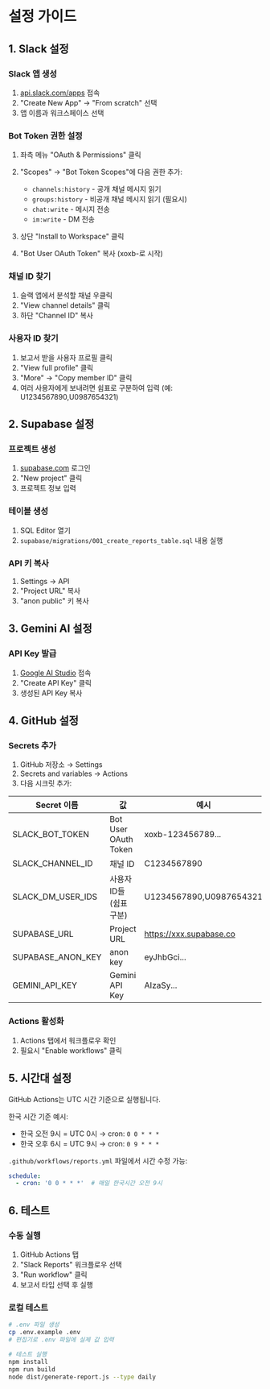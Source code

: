# 설정 가이드

## 1. Slack 설정

### Slack 앱 생성
1. [api.slack.com/apps](https://api.slack.com/apps) 접속
2. "Create New App" → "From scratch" 선택
3. 앱 이름과 워크스페이스 선택

### Bot Token 권한 설정
1. 좌측 메뉴 "OAuth & Permissions" 클릭
2. "Scopes" → "Bot Token Scopes"에 다음 권한 추가:
   - `channels:history` - 공개 채널 메시지 읽기
   - `groups:history` - 비공개 채널 메시지 읽기 (필요시)
   - `chat:write` - 메시지 전송
   - `im:write` - DM 전송

3. 상단 "Install to Workspace" 클릭
4. "Bot User OAuth Token" 복사 (xoxb-로 시작)

### 채널 ID 찾기
1. 슬랙 앱에서 분석할 채널 우클릭
2. "View channel details" 클릭
3. 하단 "Channel ID" 복사

### 사용자 ID 찾기
1. 보고서 받을 사용자 프로필 클릭
2. "View full profile" 클릭
3. "More" → "Copy member ID" 클릭
4. 여러 사용자에게 보내려면 쉼표로 구분하여 입력 (예: U1234567890,U0987654321)

## 2. Supabase 설정

### 프로젝트 생성
1. [supabase.com](https://supabase.com) 로그인
2. "New project" 클릭
3. 프로젝트 정보 입력

### 테이블 생성
1. SQL Editor 열기
2. `supabase/migrations/001_create_reports_table.sql` 내용 실행

### API 키 복사
1. Settings → API
2. "Project URL" 복사
3. "anon public" 키 복사

## 3. Gemini AI 설정

### API Key 발급
1. [Google AI Studio](https://makersuite.google.com/app/apikey) 접속
2. "Create API Key" 클릭
3. 생성된 API Key 복사

## 4. GitHub 설정

### Secrets 추가
1. GitHub 저장소 → Settings
2. Secrets and variables → Actions
3. 다음 시크릿 추가:

| Secret 이름 | 값 | 예시 |
|------------|-----|-----|
| SLACK_BOT_TOKEN | Bot User OAuth Token | xoxb-123456789... |
| SLACK_CHANNEL_ID | 채널 ID | C1234567890 |
| SLACK_DM_USER_IDS | 사용자 ID들 (쉼표 구분) | U1234567890,U0987654321 |
| SUPABASE_URL | Project URL | https://xxx.supabase.co |
| SUPABASE_ANON_KEY | anon key | eyJhbGci... |
| GEMINI_API_KEY | Gemini API Key | AIzaSy... |

### Actions 활성화
1. Actions 탭에서 워크플로우 확인
2. 필요시 "Enable workflows" 클릭

## 5. 시간대 설정

GitHub Actions는 UTC 시간 기준으로 실행됩니다.

한국 시간 기준 예시:
- 한국 오전 9시 = UTC 0시 → cron: `0 0 * * *`
- 한국 오후 6시 = UTC 9시 → cron: `0 9 * * *`

`.github/workflows/reports.yml` 파일에서 시간 수정 가능:

```yaml
schedule:
  - cron: '0 0 * * *'  # 매일 한국시간 오전 9시
```

## 6. 테스트

### 수동 실행
1. GitHub Actions 탭
2. "Slack Reports" 워크플로우 선택
3. "Run workflow" 클릭
4. 보고서 타입 선택 후 실행

### 로컬 테스트
```bash
# .env 파일 생성
cp .env.example .env
# 편집기로 .env 파일에 실제 값 입력

# 테스트 실행
npm install
npm run build
node dist/generate-report.js --type daily
```
